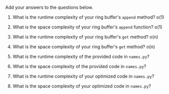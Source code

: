 Add your answers to the questions below.

1. What is the runtime complexity of your ring buffer's `append` method?
o(1)
2. What is the space complexity of your ring buffer's `append` function?
o(1)
3. What is the runtime complexity of your ring buffer's `get` method?
o(n)
4. What is the space complexity of your ring buffer's `get` method?
o(n)

5. What is the runtime complexity of the provided code in `names.py`?

6. What is the space complexity of the provided code in `names.py`?

7. What is the runtime complexity of your optimized code in `names.py`?

8. What is the space complexity of your optimized code in `names.py`?

